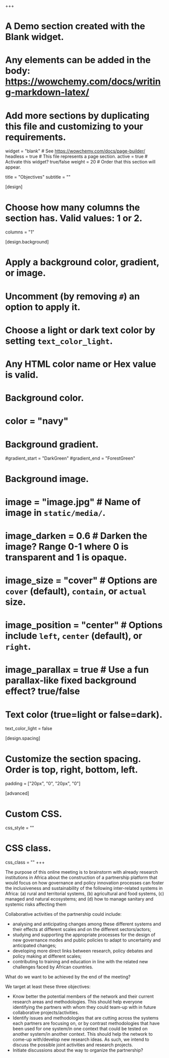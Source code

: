 +++
# A Demo section created with the Blank widget.
# Any elements can be added in the body: https://wowchemy.com/docs/writing-markdown-latex/
# Add more sections by duplicating this file and customizing to your requirements.

widget = "blank"  # See https://wowchemy.com/docs/page-builder/
headless = true  # This file represents a page section.
active = true  # Activate this widget? true/false
weight = 20  # Order that this section will appear.

title = "Objectives"
subtitle = ""

[design]
  # Choose how many columns the section has. Valid values: 1 or 2.
  columns = "1"

[design.background]
  # Apply a background color, gradient, or image.
  #   Uncomment (by removing `#`) an option to apply it.
  #   Choose a light or dark text color by setting `text_color_light`.
  #   Any HTML color name or Hex value is valid.

  # Background color.
  # color = "navy"
  
  # Background gradient.
  #gradient_start = "DarkGreen"
  #gradient_end = "ForestGreen"
  
  # Background image.
  # image = "image.jpg"  # Name of image in `static/media/`.
  # image_darken = 0.6  # Darken the image? Range 0-1 where 0 is transparent and 1 is opaque.
  # image_size = "cover"  #  Options are `cover` (default), `contain`, or `actual` size.
  # image_position = "center"  # Options include `left`, `center` (default), or `right`.
  # image_parallax = true  # Use a fun parallax-like fixed background effect? true/false
  
  # Text color (true=light or false=dark).
  text_color_light = false

[design.spacing]
  # Customize the section spacing. Order is top, right, bottom, left.
  padding = ["20px", "0", "20px", "0"]

[advanced]
 # Custom CSS. 
 css_style = ""
 
 # CSS class.
 css_class = ""
+++


The purpose of this online meeting is to brainstorm with already research institutions in Africa about the construction of a partnership platform that would focus on how governance and policy innovation processes can foster the inclusiveness and sustainability of the following inter-related systems in Africa: (a) rural and territorial systems, (b) agricultural and food systems, (c) managed and natural ecosystems; and (d) how to manage sanitary and systemic risks affecting them

Collaborative activities of the partnership could include:
+	analysing and anticipating changes among these different systems and their effects at different scales and on the different sectors/actors;
+	studying and supporting the appropriate processes for the design of new governance modes and public policies to adapt to uncertainty and anticipated changes;
+	developing more direct links between research, policy debates and policy making at different scales;
+	contributing to training and education in line with the related new challenges faced by African countries.

What do we want to be achieved by the end of the meeting? 

We target at least these three objectives:

+	Know better the potential members of the network and their current research areas and methodologies. This should help everyone identifying the partners with whom they could team-up with in future collaborative projects/activities. 
+	Identify issues and methodologies that are cutting across the systems each partners are focusing on, or by contrast methodologies that have been used for one system/in one context that could be tested on another system/in another context. This should help the network to come-up with/develop new research ideas. As such, we intend to discuss the possible joint activities and research projects.
+	Initiate discussions about the way to organize the partnership?
